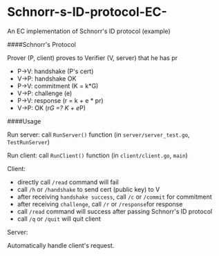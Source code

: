 # Schnorr-s-ID-protocol-EC-
An EC implementation of Schnorr's ID protocol (example)

####Schnorr's Protocol

Prover (P, client) proves to Verifier (V, server) that he has pr


* P->V: handshake (P's cert)
* V->P: handshake OK
* P->V: commitment (K = k*G)
* V->P: challenge (e)
* P->V: response (r = k + e * pr)
* V->P: OK (r*G =? K + e*P)

####Usage

Run server: call `RunServer()` function (in `server/server_test.go`, `TestRunServer`)

Run client: call `RunClient()` function (in `client/client.go`, `main`)

Client:

* directly call `/read` command will fail
* call `/h` or `/handshake` to send cert (public key) to V
* after receiving `handshake success`, call `/c` or `/commit` for commitment
* after receiving `challenge`, call `/r` or `/response`for response
* call `/read` command will success after passing Schnorr's ID protocol
* call `/q` or `/quit` will quit client

Server:

Automatically handle client's request.


